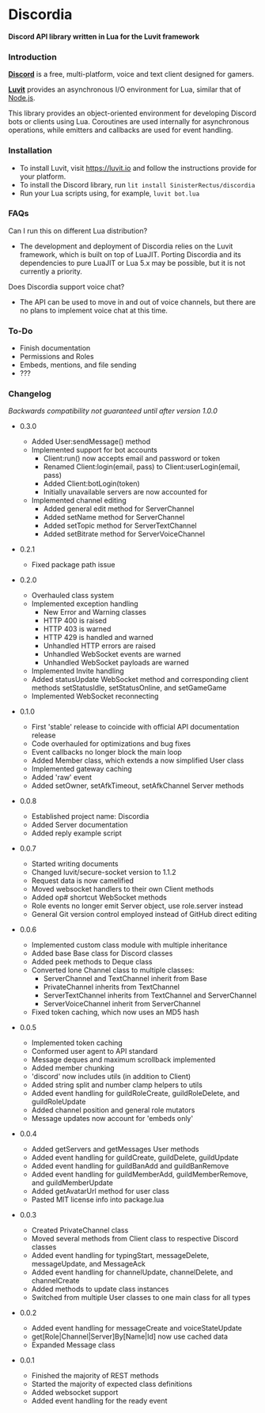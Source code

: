 # Discordia

**Discord API library written in Lua for the Luvit framework**

### Introduction

**[Discord](https://discordapp.com/)** is a free, multi-platform, voice and text client designed for gamers.

**[Luvit](https://luvit.io)** provides an asynchronous I/O environment for Lua, similar that of [Node.js](https://nodejs.org/en/).

This library provides an object-oriented environment for developing Discord bots or clients using Lua. Coroutines are used internally for asynchronous operations, while emitters and callbacks are used for event handling.

### Installation

- To install Luvit, visit https://luvit.io and follow the instructions provide for your platform.
- To install the Discord library, run `lit install SinisterRectus/discordia`
- Run your Lua scripts using, for example, `luvit bot.lua`

### FAQs

Can I run this on different Lua distribution?
- The development and deployment of Discordia relies on the Luvit framework, which is built on top of LuaJIT. Porting Discordia and its dependencies to pure LuaJIT or Lua 5.x may be possible, but it is not currently a priority.

Does Discordia support voice chat?
- The API can be used to move in and out of  voice channels, but there are no plans to implement voice chat at this time.

### To-Do
- Finish documentation
- Permissions and Roles
- Embeds, mentions, and file sending
- ???

### Changelog

*Backwards compatibility not guaranteed until after version 1.0.0*

- 0.3.0
	- Added User:sendMessage() method
	- Implemented support for bot accounts
		- Client:run() now accepts email and password or token
		- Renamed Client:login(email, pass) to Client:userLogin(email, pass)
		- Added Client:botLogin(token)
		- Initially unavailable servers are now accounted for
	- Implemented channel editing
		- Added general edit method for ServerChannel
		- Added setName method for ServerChannel
		- Added setTopic method for ServerTextChannel
		- Added setBitrate method for ServerVoiceChannel


- 0.2.1
	- Fixed package path issue


- 0.2.0
	- Overhauled class system
	- Implemented exception handling
		- New Error and Warning classes
		- HTTP 400 is raised
		- HTTP 403 is warned
		- HTTP 429 is handled and warned
		- Unhandled HTTP errors are raised
		- Unhandled WebSocket events are warned
		- Unhandled WebSocket payloads are warned
	- Implemented Invite handling
	- Added statusUpdate WebSocket method and corresponding client methods setStatusIdle, setStatusOnline, and setGameGame
	- Implemented WebSocket reconnecting


- 0.1.0
	- First 'stable' release to coincide with official API documentation release
	- Code overhauled for optimizations and bug fixes
	- Event callbacks no longer block the main loop
	- Added Member class, which extends a now simplified User class
	- Implemented gateway caching
	- Added 'raw' event
	- Added setOwner, setAfkTimeout, setAfkChannel Server methods


- 0.0.8
	- Established project name: Discordia
	- Added Server documentation
	- Added reply example script


- 0.0.7
	- Started writing documents
	- Changed luvit/secure-socket version to 1.1.2
	- Request data is now camelified
	- Moved websocket handlers to their own Client methods
	- Added op# shortcut WebSocket methods
	- Role events no longer emit Server object, use role.server instead
	- General Git version control employed instead of GitHub direct editing


- 0.0.6
	- Implemented custom class module with multiple inheritance
	- Added base Base class for Discord classes
	- Added peek methods to Deque class
	- Converted lone Channel class to multiple classes:
		- ServerChannel and TextChannel inherit from Base
		- PrivateChannel inherits from TextChannel
		- ServerTextChannel inherits from TextChannel and ServerChannel
		- ServerVoiceChannel inherit from ServerChannel
	- Fixed token caching, which now uses an MD5 hash


- 0.0.5
	- Implemented token caching
	- Conformed user agent to API standard
	- Message deques and maximum scrollback implemented
	- Added member chunking
	- 'discord' now includes utils (in addition to Client)
	- Added string split and number clamp helpers to utils
	- Added event handling for guildRoleCreate, guildRoleDelete, and guildRoleUpdate
	- Added channel position and general role mutators
	- Message updates now account for 'embeds only'


- 0.0.4
	- Added getServers and getMessages User methods
	- Added event handling for guildCreate, guildDelete, guildUpdate
	- Added event handling for guildBanAdd and guildBanRemove
	- Added event handling for guildMemberAdd, guildMemberRemove, and guildMemberUpdate
	- Added getAvatarUrl method for user class
	- Pasted MIT license info into package.lua


- 0.0.3
	- Created PrivateChannel class
	- Moved several methods from Client class to respective Discord classes
	- Added event handling for typingStart, messageDelete, messageUpdate, and MessageAck
	- Added event handling for channelUpdate, channelDelete, and channelCreate
	- Added methods to update class instances
	- Switched from multiple User classes to one main class for all types


- 0.0.2
	- Added event handling for messageCreate and voiceStateUpdate
	- get[Role|Channel|Server]By[Name|Id] now use cached data
	- Expanded Message class


- 0.0.1
	- Finished the majority of REST methods
	- Started the majority of expected class definitions
	- Added websocket support
	- Added event handling for the ready event
